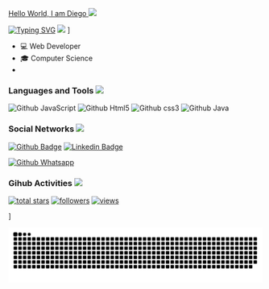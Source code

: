  <a href="]https://www.linkedin.com/in/diego-alves-santana-0720b317a">Hello World, I am Diego  <img src="https://media.giphy.com/media/f9jQLaKJJl6dL0AmmZ/giphy.gif" width="30px"><a/>

[![Typing SVG](https://readme-typing-svg.herokuapp.com?color=%2336BCF7&vCenter=true&lines=My+name+is+Diego%2C+I+am+22+years+old+)](https://github.com/DALSantana/DALSantana/) <img src="https://media.giphy.com/media/WUlplcMpOCEmTGBtBW/giphy.gif" width="50"></h3>
]

- 💻 Web Developer
- :mortar_board: Computer Science
-

### Languages and Tools <img src="https://media.giphy.com/media/fvT2uzkzsSWmmkvl5g/giphy.gif" width="10px">
![Github JavaScript](https://img.shields.io/badge/JavaScript-F7DF1E?style=style=flat-square&logo=javascript&logoColor=black)
![Github Html5](https://img.shields.io/badge/HTML5-E34F26?style=style=flat-square&logo=html5&logoColor=white)
![Github css3](https://img.shields.io/badge/CSS3-1572B6?style=style=flat-square&logo=css3&logoColor=white)
![Github Java](https://img.shields.io/badge/Java-FF0000?style=style=flat-square&logo=java&logoColor=white)


### Social Networks <img src="https://media.giphy.com/media/fvT2uzkzsSWmmkvl5g/giphy.gif" width="10px">
[![Github Badge](https://img.shields.io/badge/-Github-000?style=flat-square&logo=Github&logoColor=white&link=https://github.com/DALSantana)](https://github.com/DAlSantana)
[![Linkedin Badge](https://img.shields.io/badge/-LinkedIn-blue?style=flat-square&logo=Linkedin&logoColor=white&link=https://www.linkedin.com/in/idavisilveira/)](https://www.linkedin.com/in/diego-alves-santana-0720b317a)

[![Github Whatsapp](https://img.shields.io/badge/whatsapp-00FA9A?style=flat-square&l&logo=whatsapp&logoColor=white&link=https://murilo-farias.netlify.app/)](https://api.whatsapp.com/send?phone=5511985699227text=&source=&data=&app_absent=)


### Gihub Activities <img src="https://media.giphy.com/media/fvT2uzkzsSWmmkvl5g/giphy.gif" width="10px">
  
<p align="left">
  <a href="https://github.com/unordestino?tab=repositories&sort=stargazers">
    <img alt="total stars" title="Total stars on GitHub" src="https://custom-icon-badges.herokuapp.com/badge/dynamic/json?logo=star&color=55960c&labelColor=488207&label=Stars&style=for-the-badge&query=%24.stars&url=https://api.github-star-counter.workers.dev/user/unordestino"  width="90px"/></a>
  <a href="https://github.com/unordestino?tab=followers">
    <img alt="followers" title="Follow me on Github" src="https://custom-icon-badges.herokuapp.com/github/followers/unordestino?color=236ad3&labelColor=1155ba&style=for-the-badge&logo=person-add&label=Follow&logoColor=white" width="100px"/></a>
  <a href="https://github.com/unordestino">
    <img alt="views" title="GitHub profile views" src="https://shields-io-visitor-counter.herokuapp.com/badge?page=unordestino&style=for-the-badge" width="100px" /></a>
</p>
 
]
 
![Snake animation](https://github.com/wellingtoncarneirobarbosa/wellingtoncarneirobarbosa/blob/output/github-contribution-grid-snake.svg)


